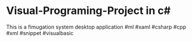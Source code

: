 # Visual-Programing-Project in c#
This is a fimugation system desktop application
#ml
#xaml
#csharp
#cpp
#xml
#snippet
#visualbasic
